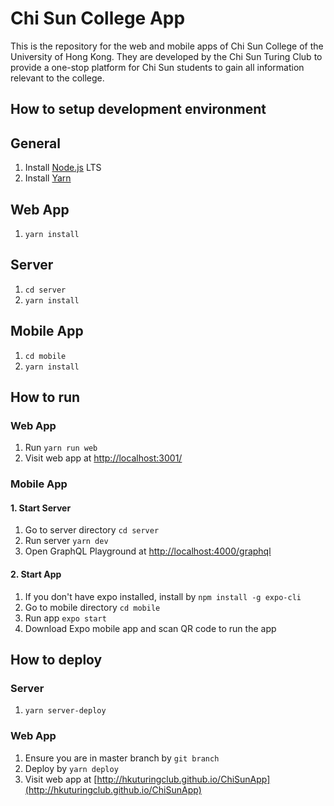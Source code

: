 # Chi Sun College App

This is the repository for the web and mobile apps of Chi Sun College of the University of Hong Kong. They are developed by the Chi Sun Turing Club to provide a one-stop platform for Chi Sun students to gain all information relevant to the college.

## How to setup development environment

## General

1.  Install [Node.js](https://nodejs.org/en/download/) LTS
2.  Install [Yarn](https://yarnpkg.com/lang/en/docs/install/)

## Web App

1.  `yarn install`

## Server

1.  `cd server`
2.  `yarn install`

## Mobile App

1.  `cd mobile`
2.  `yarn install`

## How to run

### Web App

1.  Run `yarn run web`
2.  Visit web app at [http://localhost:3001/](http://localhost:3001/)

### Mobile App

#### 1. Start Server

1.  Go to server directory `cd server`
2.  Run server `yarn dev`
3.  Open GraphQL Playground at [http://localhost:4000/graphql](http://localhost:4000/graphql)

#### 2. Start App

1.  If you don't have expo installed, install by `npm install -g expo-cli`
2.  Go to mobile directory `cd mobile`
3.  Run app `expo start`
4.  Download Expo mobile app and scan QR code to run the app

## How to deploy

### Server

1.  `yarn server-deploy`

### Web App

1.  Ensure you are in master branch by `git branch`
2.  Deploy by `yarn deploy`
3.  Visit web app at [http://hkuturingclub.github.io/ChiSunApp](http://hkuturingclub.github.io/ChiSunApp)
